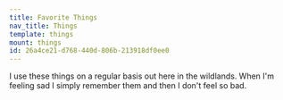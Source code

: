 ```yaml
---
title: Favorite Things
nav_title: Things
template: things
mount: things
id: 26a4ce21-d768-440d-806b-213918df0ee0
---
```

I use these things on a regular basis out here in the wildlands. When I'm feeling sad I simply remember them and then I don't feel so bad.
